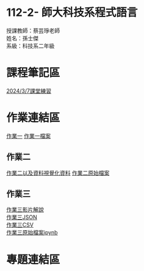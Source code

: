 # 112-2- 師大科技系程式語言
授課教師：蔡芸琤老師  
姓名：孫士傑  
系級：科技系二年級  
# 課程筆記區
[2024/3/7課堂練習](https://github.com/jaison5/112-2-/blob/main/5555.rar)
# 作業連結區  
[作業一](https://youtu.be/ynqkusMk8qo?si=1-ZUpwTDDGbFBdHV)
[作業一檔案](https://github.com/jaison5/112-2-/blob/main/%E4%BD%9C%E6%A5%AD%E4%B8%80%E6%AA%94%E6%A1%88.ipynb)  
## 作業二  
[作業二以及資料視覺化資料](https://github.com/jaison5/112-2-/blob/main/%E4%BD%9C%E6%A5%AD%E4%BA%8C%E6%AA%94%E6%A1%88%E8%B3%87%E6%96%99/%E4%BD%9C%E6%A5%AD%E4%BA%8C%E8%A6%96%E8%A6%BA%E5%8C%96%E8%B3%87%E6%96%99%E8%88%87%E5%88%86%E6%9E%90%E8%AA%AA%E6%98%8E.ipynb)
[作業二原始檔案](https://github.com/jaison5/112-2-/blob/main/%E4%BD%9C%E6%A5%AD%E4%BA%8C%E6%AA%94%E6%A1%88%E8%B3%87%E6%96%99/%E4%BD%9C%E6%A5%AD%E4%BA%8C%E5%8E%9F%E5%A7%8Bjson%E6%AA%94%E6%A1%88.json)  
## 作業三  
[作業三影片解說](https://youtu.be/Fhr3t2jVfB4?si=E0SZdvW14A4EEHH-)  
[作業三JSON](https://github.com/jaison5/112-2-/blob/main/%E4%BD%9C%E6%A5%AD%E4%B8%89%E6%AA%94%E6%A1%88%E8%B3%87%E6%96%99/%E9%95%B7%E6%A6%AE%E8%88%AA%E7%A9%BA%E6%A9%9F%E9%9A%8A%E8%B3%87%E6%96%99%E7%88%AC%E8%9F%B2.json)  
[作業三CSV](https://github.com/jaison5/112-2-/blob/main/%E4%BD%9C%E6%A5%AD%E4%B8%89%E6%AA%94%E6%A1%88%E8%B3%87%E6%96%99/%E9%95%B7%E6%A6%AE%E8%88%AA%E7%A9%BA%E6%A9%9F%E9%9A%8A%E8%B3%87%E6%96%99%E7%88%AC%E8%9F%B2.csv)  
[作業三原始檔案ipynb](https://github.com/jaison5/112-2-/blob/main/%E4%BD%9C%E6%A5%AD%E4%B8%89%E6%AA%94%E6%A1%88%E8%B3%87%E6%96%99/%E9%95%B7%E6%A6%AE%E8%88%AA%E7%A9%BA%E6%A9%9F%E9%9A%8A%E8%B3%87%E6%96%99%E7%88%AC%E8%9F%B2%E7%A8%8B%E5%BC%8F%E7%A2%BC.ipynb)

# 專題連結區

